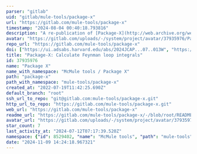 ```yaml
---
parser: "gitlab"
uid: "gitlab/mule-tools/package-x"
url: "https://gitlab.com/mule-tools/package-x"
timestamp: "2024-08-04 00:40:18.793816"
description: "A re-publication of [Package-X](http://web.archive.org/web/20220619174704/packagex.hepforge.org/). All credit to Hiren Patel!"
avatar: "https://gitlab.com/uploads/-/system/project/avatar/37935976/PackageXIcon.png"
repo_url: "https://gitlab.com/mule-tools/package-x"
doi: ["https://ui.adsabs.harvard.edu/abs/2024JCAP...07..013W", "https://ui.adsabs.harvard.edu/abs/2015CoPhC.197..276P", "https://ui.adsabs.harvard.edu/abs/2024ascl.soft07020P/abstract"]
title: "Package-X: Calculate Feynman loop integrals"
id: 37935976
name: "Package X"
name_with_namespace: "McMule tools / Package X"
path: "package-x"
path_with_namespace: "mule-tools/package-x"
created_at: "2022-07-19T11:42:25.690Z"
default_branch: "root"
ssh_url_to_repo: "git@gitlab.com:mule-tools/package-x.git"
http_url_to_repo: "https://gitlab.com/mule-tools/package-x.git"
web_url: "https://gitlab.com/mule-tools/package-x"
readme_url: "https://gitlab.com/mule-tools/package-x/-/blob/root/README.md"
avatar_url: "https://gitlab.com/uploads/-/system/project/avatar/37935976/PackageXIcon.png"
star_count: 7
last_activity_at: "2024-07-12T07:17:39.520Z"
namespace: {"id": 8529402, "name": "McMule tools", "path": "mule-tools", "kind": "group", "full_path": "mule-tools", "parent_id": null, "avatar_url": "/uploads/-/system/group/avatar/8529402/logo-0.png", "web_url": "https://gitlab.com/groups/mule-tools"}
date: "2024-11-09 14:24:18.967321"
---
```


